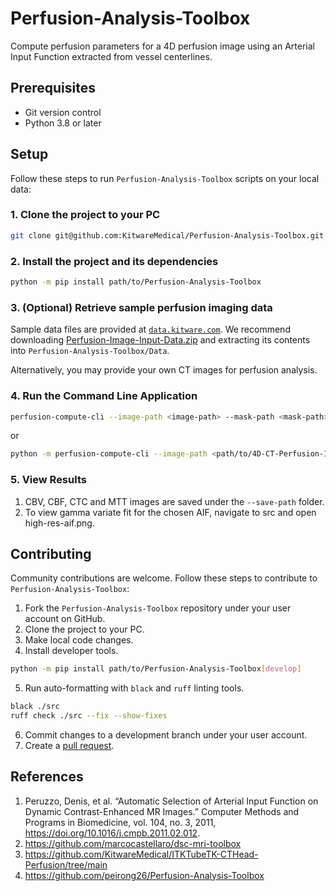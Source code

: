 # Perfusion-Analysis-Toolbox
Compute perfusion parameters for a 4D perfusion image using an Arterial Input Function extracted from vessel centerlines.

## Prerequisites

- Git version control
- Python 3.8 or later

## Setup

Follow these steps to run `Perfusion-Analysis-Toolbox` scripts on your local data:

### 1. Clone the project to your PC
```sh
git clone git@github.com:KitwareMedical/Perfusion-Analysis-Toolbox.git
```

### 2. Install the project and its dependencies

```sh
python -m pip install path/to/Perfusion-Analysis-Toolbox
```

### 3. (Optional) Retrieve sample perfusion imaging data

Sample data files are provided at [`data.kitware.com`](https://data.kitware.com/#folder/64da58971c6956f5031e433d).
We recommend downloading [Perfusion-Image-Input-Data.zip](https://data.kitware.com/api/v1/item/64da58e11c6956f5031e4354/download)
and extracting its contents into `Perfusion-Analysis-Toolbox/Data`.

Alternatively, you may provide your own CT images for perfusion analysis.

### 4. Run the Command Line Application

```sh
perfusion-compute-cli --image-path <image-path> --mask-path <mask-path> --vessel-path <vessel-path> --save-path <save-path>
```
or

```sh
python -m perfusion-compute-cli --image-path <path/to/4D-CT-Perfusion-Image> --mask-path <path/to/3D-Mask-Image> --vessel-path <path/to/3D-Vessel-Centerline-Image> --save-path <path/to/save-directory>
```

### 5. View Results
1) CBV, CBF, CTC and MTT images are saved under the `--save-path` folder.
2) To view gamma variate fit for the chosen AIF, navigate to src and open high-res-aif.png.

## Contributing

Community contributions are welcome. Follow these steps to contribute to `Perfusion-Analysis-Toolbox`:

1. Fork the `Perfusion-Analysis-Toolbox` repository under your user account on GitHub.
2. Clone the project to your PC.
3. Make local code changes.
4. Install developer tools.
```sh
python -m pip install path/to/Perfusion-Analysis-Toolbox[develop]
```
5. Run auto-formatting with `black` and `ruff` linting tools.
```sh
black ./src
ruff check ./src --fix --show-fixes
```
6. Commit changes to a development branch under your user account.
7. Create a [pull request](https://github.com/KitwareMedical/Perfusion-Analysis-Toolbox/pulls).

## References
1. Peruzzo, Denis, et al. “Automatic Selection of Arterial Input Function on Dynamic Contrast-Enhanced MR Images.” Computer Methods and Programs in Biomedicine, vol. 104, no. 3, 2011, https://doi.org/10.1016/j.cmpb.2011.02.012.
2. https://github.com/marcocastellaro/dsc-mri-toolbox
3. https://github.com/KitwareMedical/ITKTubeTK-CTHead-Perfusion/tree/main
4. https://github.com/peirong26/Perfusion-Analysis-Toolbox

